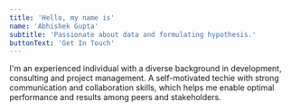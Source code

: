```yaml
---
title: 'Hello, my name is'
name: 'Abhishek Gupta'
subtitle: 'Passionate about data and formulating hypothesis.'
buttonText: 'Get In Touch'
---
```


I'm an experienced individual with a diverse background in development, consulting and project management.
A self-motivated techie with strong communication and collaboration skills, which helps me enable optimal performance and results
among peers and stakeholders.
